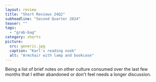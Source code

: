 ```yaml
---
layout: review
title: "Short Reviews 24Q2"
subheadline: "Second Quarter 2024"
teaser: ""
tags:
  - "grab-bag"
category: shorts
picture:
  src: generic.jpg
  caption: "Karl's reading nook"
  alt: "Armchair with lamp and bookcase"
---
```


Being a list of brief notes on other culture consumed over the last few months that I either abandoned or don't feel needs a longer discussion.
 

